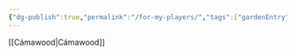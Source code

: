 ```yaml
---
{"dg-publish":true,"permalink":"/for-my-players/","tags":["gardenEntry"]}
---
```


[[Cámawood\|Cámawood]]

